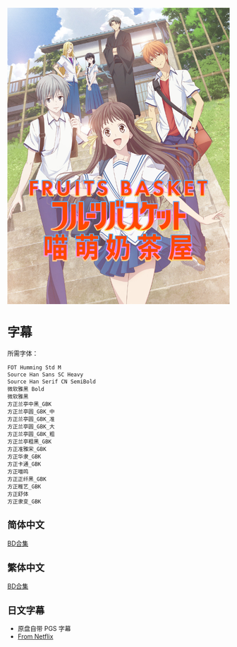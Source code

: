 ![](poster_fruba_S1.png)

# 字幕

所需字体：
```
FOT Humming Std M
Source Han Sans SC Heavy
Source Han Serif CN SemiBold
微软雅黑 Bold
微软雅黑
方正兰亭中黑_GBK
方正兰亭圆_GBK_中
方正兰亭圆_GBK_准
方正兰亭圆_GBK_大
方正兰亭圆_GBK_粗
方正兰亭粗黑_GBK
方正准雅宋_GBK
方正华隶_GBK
方正卡通_GBK
方正喵鸣
方正正纤黑_GBK
方正稚艺_GBK
方正舒体
方正隶变_GBK
```

## 简体中文

[BD合集](https://github.com/Nekomoekissaten-SUB/Nekomoekissaten-poi-Subs/raw/master/fruba/fruba_BD_CHS.7z)

## 繁体中文

[BD合集](https://github.com/Nekomoekissaten-SUB/Nekomoekissaten-poi-Subs/raw/master/fruba/fruba_BD_CHT.7z)

## 日文字幕

 - 原盘自带 PGS 字幕
 - [From Netflix](https://github.com/Nekomoekissaten-SUB/Nekomoekissaten-poi-Subs/raw/master/fruba/fruba_JPN.7z)